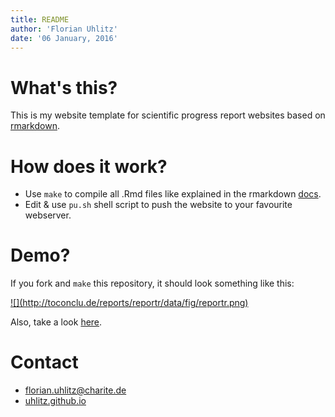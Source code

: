 ```yaml
---
title: README
author: 'Florian Uhlitz'
date: '06 January, 2016'
---
```


# What's this?

This is my website template for scientific progress report websites based on 
[rmarkdown](http://rmarkdown.rstudio.com/).

# How does it work?

* Use `make` to compile all .Rmd files like explained in the rmarkdown 
[docs](http://rmarkdown.rstudio.com/html_document_format.html#creating-a-website).
* Edit & use `pu.sh` shell script to push the website to your favourite webserver.

# Demo?

If you fork and `make` this repository, it should look something like this:

<a href ="http://toconclu.de/reports/reportr/">
![](http://toconclu.de/reports/reportr/data/fig/reportr.png)
</a>

Also, take a look [here](http://toconclu.de/reports/reportr/).

# Contact

* florian.uhlitz@charite.de
* [uhlitz.github.io](https://uhlitz.github.io)
